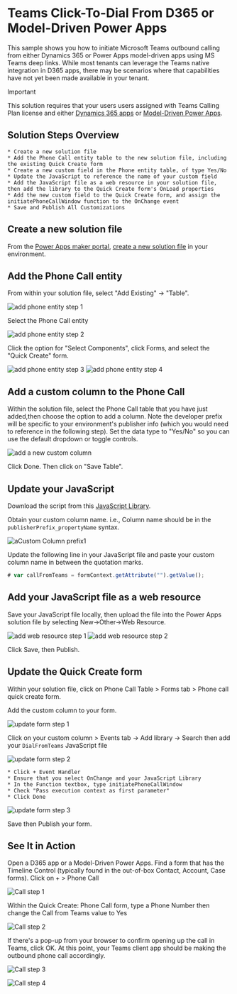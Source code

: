 # Teams Click-To-Dial From D365 or Model-Driven Power Apps

This sample shows you how to initiate Microsoft Teams outbound calling from either Dynamics 365 or Power Apps model-driven apps using MS Teams deep links. While most tenants can leverage the Teams native integration in D365 apps, there may be scenarios where that capabilities have not yet been made available in your tenant.

> [!IMPORTANT]
> This solution requires that your users users assigned with Teams Calling Plan license and either [
Dynamics 365 apps](https://www.microsoft.com/en-us/licensing/product-licensing/dynamics365) or  [
Model-Driven Power Apps](https://docs.microsoft.com/en-us/power-platform/admin/powerapps-flow-licensing-faq#how-is-microsoft-power-apps-and-power-automate-licensed).
   
## Solution Steps Overview

    * Create a new solution file
    * Add the Phone Call entity table to the new solution file, including the existing Quick Create form
    * Create a new custom field in the Phone entity table, of type Yes/No 
    * Update the JavaScript to reference the name of your custom field
    * Add the JavaScript file as a web resource in your solution file, then add the library to the Quick Create form's OnLoad properties
    * Add the new custom field to the Quick Create form, and assign the initiatePhoneCallWindow function to the OnChange event
    * Save and Publish All Customizations 

## Create a new solution file

From the [Power Apps maker portal](https://make.gov.powerapps.us/), [create a new solution file](https://docs.microsoft.com/en-us/powerapps/maker/data-platform/create-solution) in your environment.

## Add the Phone Call entity

From within your solution file, select "Add Existing" -> "Table".

![add phone entity step 1](files/images/addExistingTable1.jpg)

Select the Phone Call entity

![add phone entity step 2](files/images/addExistingTable2.jpg)

Click the option for "Select Components", click Forms, and select the "Quick Create" form.

![add phone entity step 3](files/images/addExistingTable3.jpg)
![add phone entity step 4](files/images/addExistingTable4.jpg)

## Add a custom column to the Phone Call

Within the solution file, select the Phone Call table that you have just added,then choose the option to add a column.
Note the developer prefix will be specific to your environment's publisher info (which you would need to reference in the following step). Set the data type to "Yes/No" so you can use the default dropdown or toggle controls.

![add a new custom column](files/images/addNewColumn.jpg)

Click Done.  Then click on "Save Table".

## Update your JavaScript

Download the script from this [JavaScript Library](https://github.com/microsoft/Federal-Business-Applications/blob/main/demos/d365-click-to-dial-teams/files/DialFromTeams.js). 

Obtain your custom column name.  i.e., Column name should be in the ````publisherPrefix_propertyName```` syntax.

![aCustom Column prefix1](files/images/js-phonecall-prefix.jpg)

Update the following line in your JavaScript file and paste your custom column name in between the quotation marks.

```javascript
# var callFromTeams = formContext.getAttribute("").getValue();
```

## Add your JavaScript file as a web resource

Save your JavaScript file locally, then upload the file into the Power Apps solution file by selecting New->Other->Web Resource.

![add web resource step 1](files/images/addNewWebResource.jpg)
![add web resource step 2](files/images/addNewWebResource2.jpg)

Click Save, then Publish.

## Update the Quick Create form

Within your solution file, click on Phone Call Table > Forms tab > Phone call quick create form.  

Add the custom column to your form.

![update form step 1](files/images/updateFormI.jpg)

Click on your custom column > Events tab -> Add library -> Search then add your ````DialFromTeams```` JavaScript file

![update form step 2](files/images/updateFormII.jpg)

    * Click + Event Handler
    * Ensure that you select OnChange and your JavaScript Library
    * In the Function textbox, type initiatePhoneCallWindow
    * Check "Pass execution context as first parameter"
    * Click Done

![update form step 3](files/images/updateFormIII.jpg)

Save then Publish your form.

## See It in Action

Open a D365 app or a Model-Driven Power Apps.  Find a form that has the Timeline Control (typically found in the out-of-box Contact, Account, Case forms).  Click on + > Phone Call

![Call step 1](files/images/TeamsCall1.jpg)

Within the Quick Create: Phone Call form, type a Phone Number then change the Call from Teams value to Yes

![Call step 2](files/images/TeamsCall2.jpg)

If there's a pop-up from your browser to confirm opening up the call in Teams, click OK.  At this point, your Teams client app should be making the outbound phone call accordingly.

![Call step 3](files/images/TeamsCall3.jpg)

![Call step 4](files/images/TeamsCall4.jpg)
